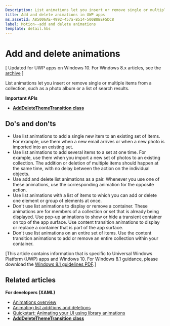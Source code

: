```yaml
---
Description: List animations let you insert or remove single or multiple items from a collection, such as a photo album or a list of search results.
title: Add and delete animations in UWP apps
ms.assetid: A85006AE-4992-457a-B514-500B8BEF5DC8
label: Motion--add and delete animations
template: detail.hbs
---
```


# Add and delete animations


\[ Updated for UWP apps on Windows 10. For Windows 8.x articles, see the [archive](http://go.microsoft.com/fwlink/p/?linkid=619132) \]

List animations let you insert or remove single or multiple items from a collection, such as a photo album or a list of search results.

**Important APIs**

-   [**AddDeleteThemeTransition class**](https://msdn.microsoft.com/library/windows/apps/br243048)


## Do's and don'ts


-   Use list animations to add a single new item to an existing set of items. For example, use them when a new email arrives or when a new photo is imported into an existing set.
-   Use list animations to add several items to a set at one time. For example, use them when you import a new set of photos to an existing collection. The addition or deletion of multiple items should happen at the same time, with no delay between the action on the individual objects.
-   Use add and delete list animations as a pair. Whenever you use one of these animations, use the corresponding animation for the opposite action.
-   Use list animations with a list of items to which you can add or delete one element or group of elements at once.
-   Don't use list animations to display or remove a container. These animations are for members of a collection or set that is already being displayed. Use pop-up animations to show or hide a transient container on top of the app surface. Use content transition animations to display or replace a container that is part of the app surface.
-   Don't use list animations on an entire set of items. Use the content transition animations to add or remove an entire collection within your container.

\[This article contains information that is specific to Universal Windows Platform (UWP) apps and Windows 10. For Windows 8.1 guidance, please download the [Windows 8.1 guidelines PDF](https://go.microsoft.com/fwlink/p/?linkid=258743).\]

## Related articles


**For developers (XAML)**
* [Animations overview](https://msdn.microsoft.com/library/windows/apps/mt187350)
* [Animating list additions and deletions](https://msdn.microsoft.com/library/windows/apps/xaml/jj649430)
* [Quickstart: Animating your UI using library animations](https://msdn.microsoft.com/library/windows/apps/xaml/hh452703)
* [**AddDeleteThemeTransition class**](https://msdn.microsoft.com/library/windows/apps/br243048)

 

 






<!--HONumber=Mar16_HO3-->


